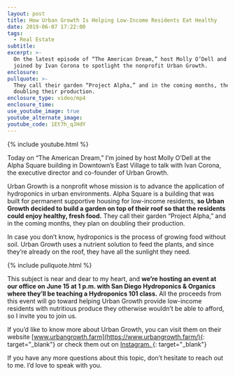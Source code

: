 ```yaml
---
layout: post
title: How Urban Growth Is Helping Low-Income Residents Eat Healthy
date: 2019-06-07 17:22:00
tags:
  - Real Estate
subtitle:
excerpt: >-
  On the latest episode of “The American Dream,” host Molly O’Dell and I are
  joined by Ivan Corona to spotlight the nonprofit Urban Growth.
enclosure:
pullquote: >-
  They call their garden “Project Alpha,” and in the coming months, they plan on
  doubling their production.
enclosure_type: video/mp4
enclosure_time:
use_youtube_image: true
youtube_alternate_image:
youtube_code: 1Et7h_qJHdY
---
```


{% include youtube.html %}

Today on “The American Dream,” I’m joined by host Molly O’Dell at the Alpha Square building in Downtown’s East Village to talk with Ivan Corona, the executive director and co-founder of Urban Growth.

Urban Growth is a nonprofit whose mission is to advance the application of hydroponics in urban environments. Alpha Square is a building that was built for permanent supportive housing for low-income residents, **so Urban Growth decided to build a garden on top of their roof so that the residents could enjoy healthy, fresh food.** They call their garden “Project Alpha,” and in the coming months, they plan on doubling their production.&nbsp;

In case you don’t know, hydroponics is the process of growing food without soil. Urban Growth uses a nutrient solution to feed the plants, and since they’re already on the roof, they have all the sunlight they need.&nbsp;

{% include pullquote.html %}

This subject is near and dear to my heart, and **we’re hosting an event at our office on June 15 at 1 p.m. with San Diego Hydroponics & Organics where they’ll be teaching a Hydroponics 101 class.** All the proceeds from this event will go toward helping Urban Growth provide low-income residents with nutritious produce they otherwise wouldn’t be able to afford, so I invite you to join us.&nbsp;

If you’d like to know more about Urban Growth, you can visit them on their website [www.urbangrowth.farm](https://www.urbangrowth.farm/){: target="_blank"}&nbsp;or check them out on [Instagram.&nbsp;](https://www.instagram.com/urbangrowthsd/){: target="_blank"}

If you have any more questions about this topic, don’t hesitate to reach out to me. I’d love to speak with you.&nbsp;<br>&nbsp;

&nbsp;